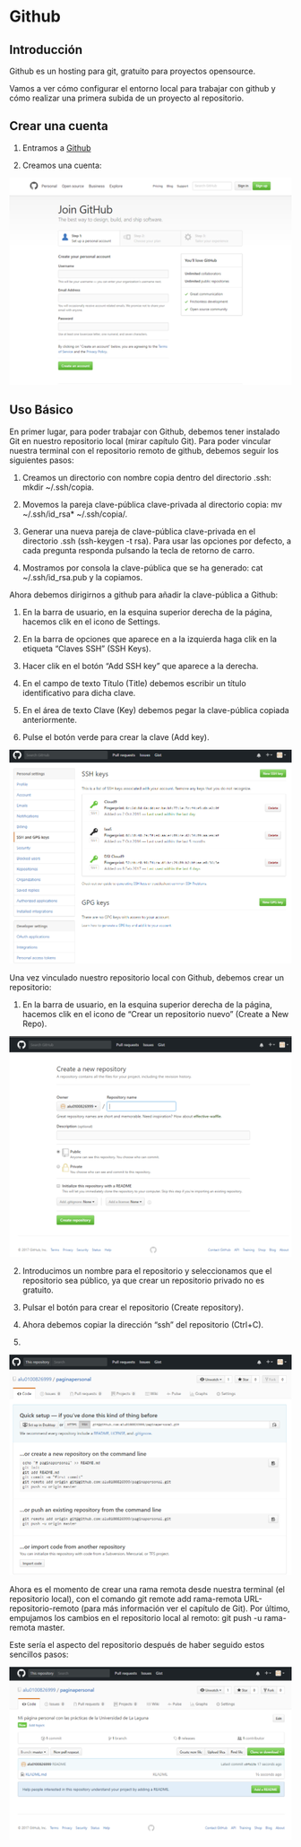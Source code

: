 # Github
## Introducción

Github es un hosting para git, gratuito para proyectos opensource.

Vamos a ver cómo configurar el entorno local para trabajar con github y cómo realizar una primera subida de un proyecto al repositorio.

## Crear una cuenta
1. Entramos a [Github](https://github.com/)

2. Creamos una cuenta:

![crearcuenta](crearcuenta.png)


## Uso Básico
En primer lugar, para poder trabajar con Github, debemos tener instalado Git en nuestro repositorio local (mirar capítulo Git). Para poder vincular nuestra terminal con el repositorio remoto de github, debemos seguir los siguientes pasos:

1. Creamos un directorio con nombre copia dentro del directorio .ssh: mkdir ~/.ssh/copia.

2. Movemos la pareja clave-pública clave-privada al directorio copia: mv ~/.ssh/id_rsa* ~/.ssh/copia/.

3. Generar una nueva pareja de clave-pública clave-privada en el directorio .ssh (ssh-keygen -t rsa). Para usar las opciones por defecto, a cada pregunta responda pulsando la tecla de retorno de carro.

4. Mostramos por consola la clave-pública que se ha generado: cat ~/.ssh/id_rsa.pub y la copiamos.


Ahora debemos dirigirnos a github para añadir la clave-pública a Github:

1. En la barra de usuario, en la esquina superior derecha de la página, hacemos clik en el icono de Settings.

2. En la barra de opciones que aparece en a la izquierda haga clik en la etiqueta “Claves SSH” (SSH Keys).

3. Hacer clik en el botón “Add SSH key” que aparece a la derecha.

4. En el campo de texto Título (Title) debemos escribir un título identificativo para dicha clave.

5. En el área de texto Clave (Key) debemos pegar la clave-pública copiada anteriormente.

6. Pulse el botón verde para crear la clave (Add key).




![setting](opcion.png)


Una vez vinculado nuestro repositorio local con Github, debemos crear un repositorio:

1. En la barra de usuario, en la esquina superior derecha de la página, hacemos clik en el icono de “Crear un repositorio nuevo” (Create a New Repo).

![crearrepo](crearrepo.png)

2. Introducimos un nombre para el repositorio y seleccionamos que el repositorio sea público, ya que crear un repositorio privado no es gratuito.

3. Pulsar el botón para crear el repositorio (Create repository).

4. Ahora debemos copiar la dirección “ssh” del repositorio (Ctrl+C).
5. 



![inicial](inicial.png)


Ahora es el momento de crear una rama remota desde nuestra terminal (el repositorio local), con el comando git remote add rama-remota URL-repositorio-remoto (para más información ver el capítulo de Git).
Por último, empujamos los cambios en el repositorio local al remoto: git push -u rama-remota master.

Este sería el aspecto del repositorio después de haber seguido estos sencillos pasos:

![repo](repo.png)

